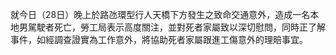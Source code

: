 就今日（28日）晚上於路氹環型行人天橋下方發生之致命交通意外，造成一名本地男駕駛者死亡，勞工局表示高度關注，並對死者家屬致以深切慰問，同時正了解事件，如經調查證實為工作意外，將協助死者家屬跟進工傷意外的理賠事宜。